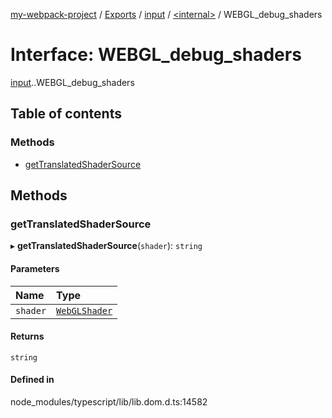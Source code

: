 [my-webpack-project](../README.md) / [Exports](../modules.md) / [input](../modules/input.md) / [<internal\>](../modules/input._internal_.md) / WEBGL\_debug\_shaders

# Interface: WEBGL\_debug\_shaders

[input](../modules/input.md).[<internal>](../modules/input._internal_.md).WEBGL_debug_shaders

## Table of contents

### Methods

- [getTranslatedShaderSource](input._internal_.WEBGL_debug_shaders.md#gettranslatedshadersource)

## Methods

### getTranslatedShaderSource

▸ **getTranslatedShaderSource**(`shader`): `string`

#### Parameters

| Name | Type |
| :------ | :------ |
| `shader` | [`WebGLShader`](../modules/input._internal_.md#webglshader) |

#### Returns

`string`

#### Defined in

node_modules/typescript/lib/lib.dom.d.ts:14582
